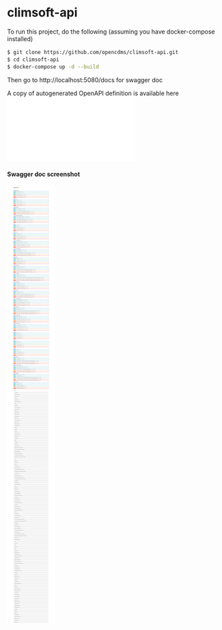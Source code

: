 # climsoft-api

To run this project, do the following (assuming you have docker-compose installed)

```bash
$ git clone https://github.com/opencdms/climsoft-api.git
$ cd climsoft-api
$ docker-compose up -d --build
```

Then go to http://localhost:5080/docs for swagger doc

A copy of autogenerated OpenAPI definition is available here ![openapi definition](swagger/openapi.json) 

#### Swagger doc screenshot

![swagger doc](./swagger/screenshot.png)